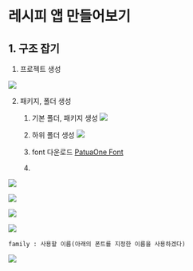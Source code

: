 
# 레시피 앱 만들어보기

## 1. 구조 잡기

1. 프로젝트 생성

![](https://i.imgur.com/4yegJAP.png)


2. 패키지, 폴더 생성
	1. 기본 폴더, 패키지 생성
		![](https://i.imgur.com/FZqQsml.png)
		
	2. 하위 폴더 생성
	![](https://i.imgur.com/hVD7oFj.png)
	3. font 다운로드
	[PatuaOne Font](https://fonts.google.com/specimen/Patua+One)
	4. 

![](https://i.imgur.com/OUGYF4M.png)


![](https://i.imgur.com/3YDzn5p.png)


![](https://i.imgur.com/a87kne3.png)


![](https://i.imgur.com/CUf0pfI.png)

```
family : 사용할 이름(아래의 폰트를 지정한 이름을 사용하겠다)
```


![](https://i.imgur.com/ulxRbun.png)



